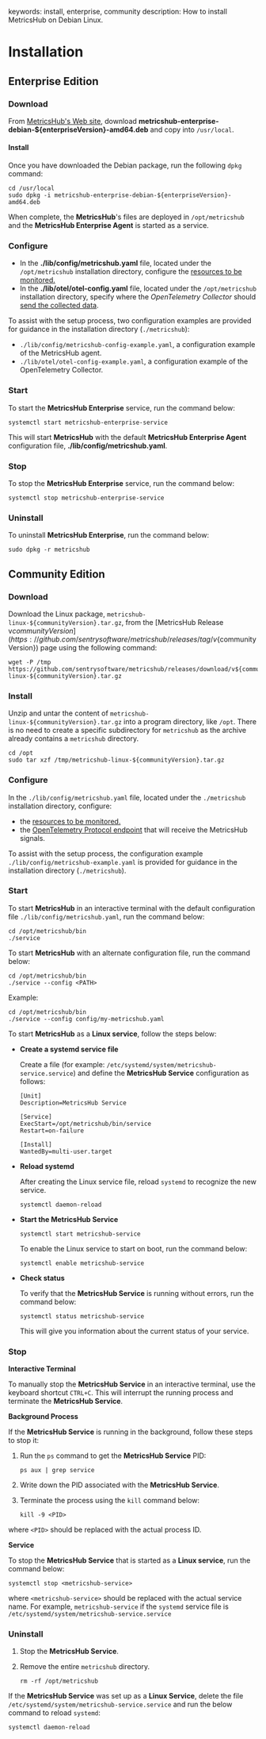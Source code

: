 keywords: install, enterprise, community
description: How to install MetricsHub on Debian Linux.

# Installation

<!-- MACRO{toc|fromDepth=1|toDepth=2|id=toc} -->

## Enterprise Edition

### Download

From [MetricsHub's Web site](https://metricshub.com), download **metricshub-enterprise-debian-${enterpriseVersion}-amd64.deb** and copy into `/usr/local`.

#### Install

Once you have downloaded the Debian package, run the following `dpkg` command:

```shell-session
cd /usr/local
sudo dpkg -i metricshub-enterprise-debian-${enterpriseVersion}-amd64.deb
```

When complete, the **MetricsHub**'s files are deployed in `/opt/metricshub` and the **MetricsHub Enterprise Agent** is started as a service.

### Configure

* In the **./lib/config/metricshub.yaml** file, located under the `/opt/metricshub` installation directory, configure the [resources to be monitored.](../configuration/configure-monitoring.html#configure-resources)
* In the **./lib/otel/otel-config.yaml** file, located under the `/opt/metricshub` installation directory, specify where the _OpenTelemetry Collector_ should [send the collected data](../configuration/send-telemetry.html#configure-the-otel-collector-28enterprise-edition-29).

To assist with the setup process, two configuration examples are provided for guidance in the installation directory (`./metricshub`):

* `./lib/config/metricshub-config-example.yaml`, a configuration example of the MetricsHub agent.
* `./lib/otel/otel-config-example.yaml`, a configuration example of the OpenTelemetry Collector.

### Start

To start the **MetricsHub Enterprise** service, run the command below:

```shell-session
systemctl start metricshub-enterprise-service
```
This will start **MetricsHub** with the default **MetricsHub Enterprise Agent** configuration file, **./lib/config/metricshub.yaml**.

### Stop

To stop the **MetricsHub Enterprise** service, run the command below:

```shell-session
systemctl stop metricshub-enterprise-service
```

### Uninstall

To uninstall **MetricsHub Enterprise**, run the command below:

```shell-session
sudo dpkg -r metricshub
```

## Community Edition

### Download

Download the Linux package, `metricshub-linux-${communityVersion}.tar.gz`, from the [MetricsHub Release v${communityVersion}](https://github.com/sentrysoftware/metricshub/releases/tag/v${communityVersion}) page using the following command:

```shell-session
wget -P /tmp https://github.com/sentrysoftware/metricshub/releases/download/v${communityVersion}/metricshub-linux-${communityVersion}.tar.gz
```

### Install

Unzip and untar the content of `metricshub-linux-${communityVersion}.tar.gz` into a program directory, like `/opt`. There is no need to create a specific subdirectory for `metricshub` as the archive already contains a `metricshub` directory.

```shell-session
cd /opt
sudo tar xzf /tmp/metricshub-linux-${communityVersion}.tar.gz
```

### Configure

In the `./lib/config/metricshub.yaml` file, located under the `./metricshub` installation directory, configure:

* the [resources to be monitored.](../configuration/configure-monitoring.html#configure-resources)
* the [OpenTelemetry Protocol endpoint](../configuration/send-telemetry.html#configure-the-otlp-exporter-28community-edition-29) that will receive the MetricsHub signals.

To assist with the setup process, the configuration example `./lib/config/metricshub-example.yaml` is provided for guidance in the installation directory (`./metricshub`).

### Start

To start **MetricsHub** in an interactive terminal with the default configuration file `./lib/config/metricshub.yaml`, run the command below:

```shell-session
cd /opt/metricshub/bin
./service
```

To start **MetricsHub** with an alternate configuration file, run the command below:

```shell-session
cd /opt/metricshub/bin
./service --config <PATH>
```

Example:

```shell-session
cd /opt/metricshub/bin
./service --config config/my-metricshub.yaml
```

To start **MetricsHub** as a **Linux service**, follow the steps below:

* **Create a systemd service file**

  Create a file (for example: `/etc/systemd/system/metricshub-service.service`) and define the **MetricsHub Service** configuration as follows:

  ```
  [Unit]
  Description=MetricsHub Service

  [Service]
  ExecStart=/opt/metricshub/bin/service
  Restart=on-failure

  [Install]
  WantedBy=multi-user.target
  ```
* **Reload systemd**

  After creating the Linux service file, reload `systemd` to recognize the new service.

  ```shell-session
  systemctl daemon-reload
  ```
* **Start the MetricsHub Service**

  ```shell-session
  systemctl start metricshub-service
  ```

  To enable the Linux service to start on boot, run the command below:

  ```shell-session
  systemctl enable metricshub-service
  ```

* **Check status**

  To verify that the **MetricsHub Service** is running without errors, run the command below:

  ```shell-session
  systemctl status metricshub-service
  ```

  This will give you information about the current status of your service.

### Stop

**Interactive Terminal**

To manually stop the **MetricsHub Service** in an interactive terminal, use the keyboard shortcut `CTRL+C`. This will interrupt the running process and terminate the **MetricsHub Service**.

**Background Process**

If the **MetricsHub Service** is running in the background, follow these steps to stop it:

1. Run the `ps` command to get the **MetricsHub Service** PID:

   ```shell-session
   ps aux | grep service
   ```

2. Write down the PID associated with the **MetricsHub Service**.
3. Terminate the process using the `kill` command below:

   ```shell-session
   kill -9 <PID>
   ```
where `<PID>` should be replaced with the actual process ID.

**Service**

To stop the **MetricsHub Service** that is started as a **Linux service**, run the command below:

```shell-session
systemctl stop <metricshub-service>
```

where `<metricshub-service>` should be replaced with the actual service name. For example, `metricshub-service` if the `systemd` service file is `/etc/systemd/system/metricshub-service.service`

### Uninstall

1. Stop the **MetricsHub Service**.
2. Remove the entire `metricshub` directory.

   ```shell-session
   rm -rf /opt/metricshub
   ```

If the **MetricsHub Service** was set up as a **Linux Service**, delete the file `/etc/systemd/system/metricshub-service.service` and run the below command to reload `systemd`:

  ```shell-session
  systemctl daemon-reload
  ```
